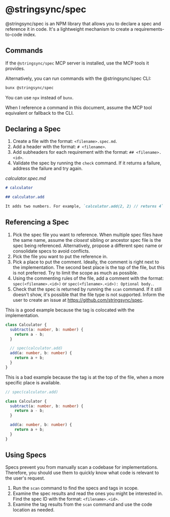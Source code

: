 # @stringsync/spec

@stringsync/spec is an NPM library that allows you to declare a spec and reference it in code. It's a lightweight mechanism to create a requirements-to-code index.

## Commands

If the `@stringsync/spec` MCP server is installed, use the MCP tools it provides.

Alternatively, you can run commands with the @stringsync/spec CLI:

```sh
bunx @stringsync/spec
```

You can use `npx` instead of `bunx`.

When I reference a command in this document, assume the MCP tool equivalent or fallback to the CLI.

## Declaring a Spec

1. Create a file with the format: `<filename>.spec.md`.
2. Add a header with the format: `# <filename>`.
3. Add subheaders for each requirement with the format: `## <filename>.<id>`.
4. Validate the spec by running the `check` command. If it returns a failure, address the failure and try again.

<good-example>

_calculator.spec.md_

```md
# calculator

## calculator.add

It adds two numbers. For example, `calculator.add(2, 2) // returns 4`
```

</good-example>

## Referencing a Spec

1. Pick the spec file you want to reference. When multiple spec files have the same name, assume the _closest_ sibling or ancestor spec file is the spec being referenced. Alternatively, propose a different spec name or consolidate specs to avoid conflicts.
2. Pick the file you want to put the reference in.
3. Pick a place to put the comment. Ideally, the comment is right next to the implementation. The second best place is the top of the file, but this is not preferred. Try to limit the scope as much as possible.
4. Using the commenting rules of the file, add a comment with the format: `spec(<filename>.<id>)` or `spec(<filename>.<id>): Optional body.`.
5. Check that the spec is returned by running the `scan` command. If it still doesn't show, it's possible that the file type is not supported. Inform the user to create an issue at https://github.com/stringsync/spec.

<good-example>

This is a good example because the tag is colocated with the implementation.

```ts
class Calculator {
  subtract(a: number, b: number) {
    return a - b;
  }

  // spec(calculator.add)
  add(a: number, b: number) {
    return a + b;
  }
}
```

</good-example>

<bad-example>

This is a bad example because the tag is at the top of the file, when a more specific place is available.

```ts
// spec(calculator.add)

class Calculator {
  subtract(a: number, b: number) {
    return a - b;
  }

  add(a: number, b: number) {
    return a + b;
  }
}
```

</bad-example>

## Using Specs

Specs prevent you from manually scan a codebase for implementations. Therefore, you should use them to quickly know what code is relevant to the user's request.

1. Run the `scan` command to find the specs and tags in scope.
2. Examine the spec results and read the ones you might be interested in. Find the spec ID with the format: `<filename>.<id>`.
3. Examine the tag results from the `scan` command and use the code location as needed.
